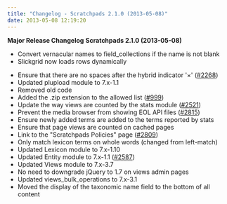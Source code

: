 ```yaml
---
title: "Changelog - Scratchpads 2.1.0 (2013-05-08)"
date: 2013-05-08 12:19:20
---
```


<strong>Major Release Changelog</strong>
<strong>Scratchpads 2.1.0 (2013-05-08)</strong>

* Convert vernacular names to field_collections if the name is not blank
* Slickgrid now loads rows dynamically

- Ensure that there are no spaces after the hybrid indicator '×' (<a href="http://support.scratchpads.eu/issues/2268">#2268</a>)
- Updated plupload module to 7.x-1.1
- Removed old code
- Added the .zip extension to the allowed list (<a href="http://support.scratchpads.eu/issues/999">#999</a>)
- Update the way views are counted by the stats module (<a href="http://support.scratchpads.eu/issues/2521">#2521</a>)
- Prevent the media browser from showing EOL API files (<a href="http://support.scratchpads.eu/issues/2815">#2815</a>)
- Ensure newly added terms are added to the terms reported by stats
- Ensure that page views are counted on cached pages
- Link to the "Scratchpads Policies" page (<a href="http://support.scratchpads.eu/issues/2809">#2809</a>)
- Only match lexicon terms on whole words (changed from left-match)
- Updated Lexicon module to 7.x-1.10
- Updated Entity module to 7.x-1.1 (<a href="http://support.scratchpads.eu/issues/2587">#2587</a>)
- Updated Views module to 7.x-3.7
- No need to downgrade jQuery to 1.7 on views admin pages
- Updated views_bulk_operations to 7.x-3.1
- Moved the display of the taxonomic name field to the bottom of all content
